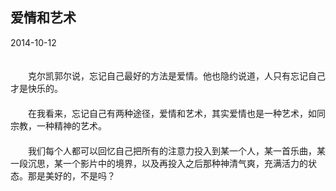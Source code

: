 ## 爱情和艺术

2014-10-12



　　  
　　克尔凯郭尔说，忘记自己最好的方法是爱情。他也隐约说道，人只有忘记自己才是快乐的。  
　　  
　　在我看来，忘记自己有两种途径，爱情和艺术，其实爱情也是一种艺术，如同宗教，一种精神的艺术。  
　　  
　　我们每个人都可以回忆自己把所有的注意力投入到某一个人，某一首乐曲，某一段沉思，某一个影片中的境界，以及再投入之后那种神清气爽，充满活力的状态。那是美好的，不是吗？